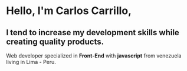 # Hello, I'm Carlos Carrillo,

## I tend to increase my development skills while creating quality products.

Web developer specialized in **Front-End** with **javascript** from venezuela living in Lima - Peru.
